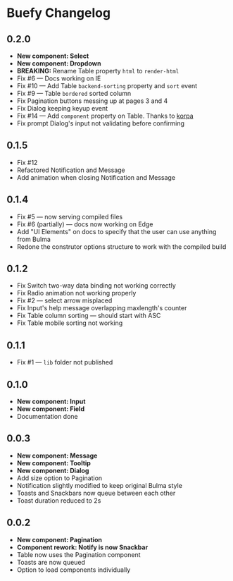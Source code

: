 # Buefy Changelog

## 0.2.0

* **New component: Select**
* **New component: Dropdown**
* **BREAKING:** Rename Table property ``html`` to ``render-html``
* Fix #6 — Docs working on IE
* Fix #10 — Add Table ``backend-sorting`` property and ``sort`` event
* Fix #9 — Table ``bordered`` sorted column
* Fix Pagination buttons messing up at pages 3 and 4
* Fix Dialog keeping keyup event
* Fix #14 — Add ``component`` property on Table. Thanks to [korpa](https://github.com/korpa)
* Fix prompt Dialog's input not validating before confirming

## 0.1.5

* Fix #12
* Refactored Notification and Message
* Add animation when closing Notification and Message


## 0.1.4

* Fix #5 — now serving compiled files
* Fix #6 (partially) — docs now working on Edge
* Add "UI Elements" on docs to specify that the user can use anything from Bulma
* Redone the construtor options structure to work with the compiled build

## 0.1.2

* Fix Switch two-way data binding not working correctly
* Fix Radio animation not working properly
* Fix #2 — select arrow misplaced
* Fix Input's help message overlapping maxlength's counter
* Fix Table column sorting — should start with ASC
* Fix Table mobile sorting not working

## 0.1.1

* Fix #1 — ``lib`` folder not published

## 0.1.0

* **New component: Input**
* **New component: Field**
* Documentation done

## 0.0.3

* **New component: Message**
* **New component: Tooltip**
* **New component: Dialog**
* Add size option to Pagination
* Notification slightly modified to keep original Bulma style
* Toasts and Snackbars now queue between each other
* Toast duration reduced to 2s

## 0.0.2

* **New component: Pagination**
* **Component rework: Notify is now Snackbar**
* Table now uses the Pagination component
* Toasts are now queued
* Option to load components individually
